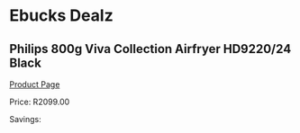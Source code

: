 
# Ebucks Dealz
## Philips 800g Viva Collection Airfryer HD9220/24 Black
[Product Page](https://www.ebucks.com/web/shop/productSelected.do?prodId=1063318581&catId=1157659933)

Price: R2099.00

Savings: 


	